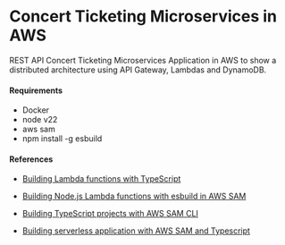 # Concert Ticketing Microservices in AWS
REST API Concert Ticketing Microservices Application in AWS to show a distributed architecture using API Gateway, Lambdas and DynamoDB.

#### Requirements
- Docker
- node v22
- aws sam
- npm install -g esbuild

#### References

- [Building Lambda functions with TypeScript](https://docs.aws.amazon.com/lambda/latest/dg/lambda-typescript.html)

- [Building Node.js Lambda functions with esbuild in AWS SAM](https://docs.aws.amazon.com/serverless-application-model/latest/developerguide/serverless-sam-cli-using-build-typescript.html)

- [Building TypeScript projects with AWS SAM CLI](https://aws.amazon.com/blogs/compute/building-typescript-projects-with-aws-sam-cli/)

- [Building serverless application with AWS SAM and Typescript](https://medium.com/@antstack/building-serverless-application-with-aws-sam-and-typescript-1574564a6876)